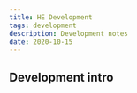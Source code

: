 ```yaml
---
title: HE Development
tags: development
description: Development notes
date: 2020-10-15
---
```



## Development intro 